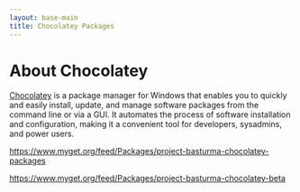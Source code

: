 ```yaml
---
layout: base-main
title: Chocolatey Packages
---
```


# About Chocolatey

[Chocolatey](https://chocolatey.org/) is a package manager for Windows that enables you to quickly and easily install, update, and manage software packages from the command line or via a GUI. It automates the process of software installation and configuration, making it a convenient tool for developers, sysadmins, and power users.

https://www.myget.org/feed/Packages/project-basturma-chocolatey-packages

https://www.myget.org/feed/Packages/project-basturma-chocolatey-beta